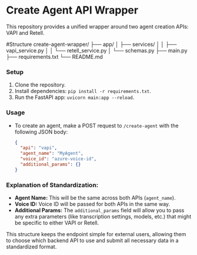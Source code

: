 # Create Agent API Wrapper

This repository provides a unified wrapper around two agent creation APIs: VAPI and Retell.

#Structure
create-agent-wrapper/
├── app/
│   ├── services/
│   │   ├── vapi_service.py
│   │   └── retell_service.py
│   └── schemas.py
├── main.py
├── requirements.txt
└── README.md

### Setup

1. Clone the repository.
2. Install dependencies: `pip install -r requirements.txt`.
3. Run the FastAPI app: `uvicorn main:app --reload`.

### Usage

- To create an agent, make a POST request to `/create-agent` with the following JSON body:
  ```json
  {
    "api": "vapi",
    "agent_name": "MyAgent",
    "voice_id": "azure-voice-id",
    "additional_params": {}
  }


### **Explanation of Standardization:**

- **Agent Name:** This will be the same across both APIs (`agent_name`).
- **Voice ID:** Voice ID will be passed for both APIs in the same way.
- **Additional Params:** The `additional_params` field will allow you to pass any extra parameters (like transcription settings, models, etc.) that might be specific to either VAPI or Retell.

This structure keeps the endpoint simple for external users, allowing them to choose which backend API to use and submit all necessary data in a standardized format.
